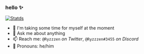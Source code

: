 ### hello ✨

[![Statds](https://github-readme-stats.vercel.app/api?username=thomas-cardon&count_private=true&show_icons=true&theme=dracula&hide_border=true)](https://github.com/thomas-cardon)

- 🔭 I'm taking some time for myself at the moment
- 💬 Ask me about anything
- 📫 Reach me: `@Ryzzzen` _on Twitter_, `@Ryzzzen#3455` _on Discord_
- 🌟 Pronouns: he/him
